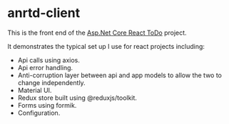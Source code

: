 # anrtd-client
This is the front end of the [Asp.Net Core React ToDo](../README.md) project.

It demonstrates the typical set up I use for react projects including:
- Api calls using axios.
- Api error handling.
- Anti-corruption layer between api and app models to allow the two to change independently.
- Material UI.
- Redux store built using @reduxjs/toolkit.
- Forms using formik.
- Configuration.